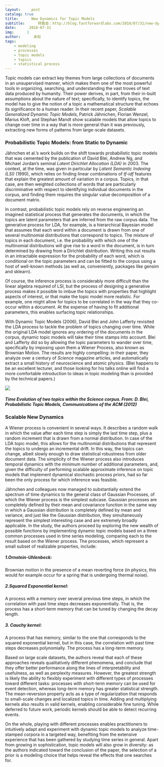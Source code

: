 ```yaml
---
layout:     post
catalog: true
title:      New Dynamics for Topic Models
subtitle:      转载自：http://blog.fastforwardlabs.com/2018/07/31/new-dynamics-for-topic-models.html
date:      2018-07-31
img:      1
author:      未知
tags:
    - modeling
    - processes
    - topic models
    - topics
    - statistical process
---
```


Topic models can extract key themes from large collections of documents in an unsupervised manner, which makes them one of the most powerful tools in organizing, searching, and understanding the vast troves of text data produced by humanity. Their power derives, in part, from their in-built assumptions about the nature of text; specifically, to identify topics, the model has to give the notion of a topic a mathematical structure that echoes its significance to a human reader. In their recent paper, *Scalable Generalized Dynamic Topic Models*, Patrick Jähnichen, Florian Wenzel, Marius Kloft, and Stephan Mandt show scalable models that allow topics to change over time in a way that is more general than it was previously, extracting new forms of patterns from large-scale datasets.

### Probabilistic Topic Models: from Static to Dynamic

Jähnchen et al.’s work builds on the shift towards probabilistic topic models that was cemented by the publication of David Blei, Andrew Ng, and Michael Jordan’s seminal *Latent Dirichlet Allocation (LDA)* in 2003. The context, at the time, was given in particular by *Latent Semantic Indexing (LSI)* (1990), which relies on finding linear combinations of *tf-idf* features that explain the greatest amount of variation in a corpus. Topics, in that case, are then weighted collections of words that are particularly discriminative with respect to identifying individual documents in the corpus, and finding them requires the singular value decomposition of a document matrix.

In contrast, probabilistic topic models rely on reverse engineering an imagined statistical process that generates the documents, in which the topics are latent parameters that are inferred from the raw corpus data. The generative process for LDA, for example, is a hierarchical Bayesian model that assumes that each word within a document is drawn from one of several multinomial distributions that correspond to topics. The mixture of topics in each document, i.e. the probability with which one of the multinomial distributions will give rise to a word in the document, is in turn determined by drawing from a Dirichlet distribution. Writing this out results in an intractable expression for the probability of each word, which is conditional on the topic parameters and can be fitted to the corpus using a host of well-known methods (as well as, conveniently, packages like gensim and sklearn).

Of course, the inference process is considerably more difficult than the linear algebra required of LSI, but the process of designing a generative process makes it possible to imbue the topics with properties that highlight aspects of interest, or that make the topic model more realistic. For example, one might allow for topics to be correlated in the way that they co-occur within a document. At the expense of having to fit additional parameters, this enables surfacing topic relationships.

With Dynamic Topic Models (2006), David Blei and John Lafferty revisited the LDA process to tackle the problem of topics changing over time. While the original LDA model ignores any ordering of the documents in the corpus, dynamic topic models will take their time stamps into account. Blei and Lafferty did so by allowing the topic parameters to wander over time, specifically by imposing upon them a Wiener Process, also known as Brownian Motion. The results are highly compelling: in their paper, they analyze over a century of *Science* magazine articles, and automatically extract a small history of neuroscience and atomic physics. (Blei happens to be an excellent lecturer, and those looking for his talks online will find a more comfortable introduction to ideas in topic modeling than is provided by the technical papers.)

![](http://blog.fastforwardlabs.com/images/2018/07/f5-1531838383022.jpg)


##### Time Evolution of two topics within the Science corpus. From: D. Blei, Probabilistic Topic Models, Communications of the ACM (2012)

### Scalable New Dynamics

A Wiener process is convenient in several ways. It describes a random walk in which the value after each time step is simply the last time step, plus a random increment that is drawn from a normal distribution. In case of the LDA topic model, this allows for the multinomial distributions that represent the topics to undergo an incremental drift. In this way, the topics can change, albeit slowly enough to draw statistical robustness from older document data. The simplicity of the Wiener process also introduces temporal dynamics with the minimum number of additional parameters, and, given the difficulty of performing scalable approximate inference on topic models that implement dynamical stochastic process priors, had so far been the only process for which inference was feasible.

Jähnchen and colleagues now managed to substantially extend the spectrum of time dynamics to the general class of Gaussian Processes, of which the Wiener process is the simplest subcase. Gaussian processes are completely defined by their mean and covariance function in the same way in which a Gaussian distribution is completely defined by mean and variance, and just like the Gaussian distribution, they simultaneously represent the simplest interesting case and are extremely broadly applicable. In the study, the authors proceed by exploring the new wealth of possible functions by implementing dynamic topic models based on a three common processes used in time series modeling, comparing each to the result based on the Wiener process. The processes, which represent a small subset of realizable properties, include:

##### 1.Ornstein-Uhlenbeck:

Brownian motion in the presence of a mean reverting force (in physics, this would for example occur for a spring that is undergoing thermal noise).

##### 2.Squared Exponential kernel:

A process with a memory over several previous time steps, in which the correlation with past time steps decreases exponentially. That is, the process has a short-term memory that can be tuned by changing the decay length.

##### 3. Cauchy kernel:

A process that has memory, similar to the one that corresponds to the squared exponential kernel, but in this case, the correlation with past time steps decreases polynomially. The process has a long-term memory.

Based on large scale datasets, the authors reveal that each of these approaches reveals qualitatively different phenomena, and conclude that they offer better performance along the lines of interpretability and usefulness, as well as perplexity measures. However, the greatest strength is likely the ability to flexibly experiment with different types of processes toward different tasks: processes with short-term memory can be used for event detection, whereas long-term memory has greater statistical strength. The mean-reversion property acts as a type of regularization that responds to small-scale changes and localized topics in time. Adding and multiplying kernels also results in valid kernels, enabling considerable fine tuning. While deferred to future work, periodic kernels should be able to detect recurring events.

On the whole, playing with different processes enables practitioners to intuitively adapt and experiment with dynamic topic models to analyze time-stamped corpora in a targeted way, benefiting from the extensive experience that has been gathered by studying time series in general. Apart from growing in sophistication, topic models will also grow in diversity: as the authors indicated toward the conclusion of the paper, the selection of a prior is a modeling choice that helps reveal the effects that one searches for.
